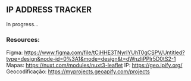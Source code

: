 ## IP ADDRESS TRACKER 

In progress...

### Resources:
Figma: https://www.figma.com/file/tCjHHE3TNyrIYUhT0gCSPV/Untitled?type=design&node-id=0%3A1&mode=design&t=dWnzIiPPIr5D0tS2-1
Mapas: https://nuxt.com/modules/nuxt3-leaflet
IP: https://geo.ipify.org/
Geocodificação: https://myprojects.geoapify.com/projects
